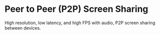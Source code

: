 # Peer to Peer (P2P) Screen Sharing
High resolution, low latency, and high FPS with audio, P2P screen sharing between devices.
